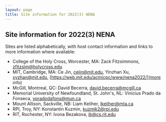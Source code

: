 ```yaml
---
layout: page
title: Site information for 2022(3) NENA
---
```


## Site information for 2022(3) NENA

Sites are listed alphabetically, with host contact information and links to more information where available:

- College of the Holy Cross, Worcester, MA: Zack Fitzsimmons, zfitzsim@holycross.edu
- MIT, Cambridge, MA:  Ce Jin, cejin@mit.edu, Yinzhan Xu, xyzhan@mit.edu, [https://web.mit.edu/acmicpc/www/nena2022/](more info)
- McGill, Montreal, QC: David Becerra, david.becerra@mcgill.ca
- Memorial University of Newfoundland, St. John's, NL: Vinicius Prado da Fonseca, vpradodafons@mun.ca
- Mount Allison, Sackville, NB:  Liam Keliher, lkeliher@mta.ca
- RPI, Troy, NY: Konstantin Kuzmin, kuzmik2@rpi.edu
- RIT, Rochester, NY: Ivona Bezakova, ib@cs.rit.edu
